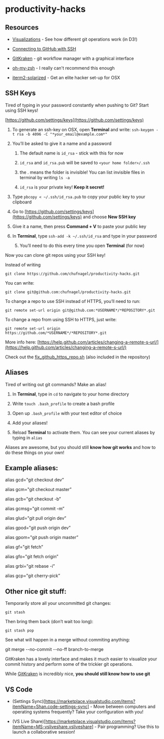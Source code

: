 # productivity-hacks

## Resources

* [Visualizations](https://onlywei.github.io/explain-git-with-d3 ) - See how different git operations work (in D3!)

* [Connecting to GitHub with SSH](https://help.github.com/articles/connecting-to-github-with-ssh/)

* [GitKraken](https://www.gitkraken.com) - git workflow manager with a graphical interface

* [oh-my-zsh](https://github.com/robbyrussell/oh-my-zsh) - I really can't recommend this enough

* [iterm2-solarized](https://gist.github.com/kevin-smets/8568070) - Get an elite hacker set-up for OSX


## SSH Keys

Tired of typing in your password constantly when pushing to Git? Start using SSH keys!

[https://github.com/settings/keys](https://github.com/settings/keys)

1. To generate an ssh-key on OSX, open **Terminal** and write: `ssh-keygen -t rsa -b 4096 -C "*your_email@example.com*"`

2. You’ll be asked to give it a name and a password

    1. The default name is `id_rsa` - stick with this for now

    2. `id_rsa` and `id_rsa.pub` will be saved to `<your home folder>/.ssh`

    3. the . means the folder is invisible! You can list invisible files in terminal by writing `ls -a`

    4. `id_rsa` is your private key! **Keep it secret!**

3. Type `pbcopy < ~/.ssh/id_rsa.pub` to copy your public key to your clipboard

4. Go to [https://github.com/settings/keys](https://github.com/settings/keys) and choose **New SSH key**

5. Give it a name, then press **Command + V** to paste your public key

6. In **Terminal**, type `ssh-add -k ~/.ssh/id_rsa` and type in your password

    5. You’ll need to do this every time you open **Terminal** (for now)

Now you can clone git repos using your SSH key!

Instead of writing

`git clone https://github.com/chufnagel/productivity-hacks.git`

You can write:

`git clone git@github.com:chufnagel/productivity-hacks.git`

To change a repo to use SSH instead of HTTPS, you’ll need to run:

`git remote set-url origin git@github.com:*USERNAME*/*REPOSITORY*.git`

To change a repo from using SSH to HTTPS, just write:

`git remote set-url origin https://github.com/*USERNAME*/*REPOSITORY*.git`

More info here: [https://help.github.com/articles/changing-a-remote-s-url/](https://help.github.com/articles/changing-a-remote-s-url/)

Check out the [fix_github_https_repo.sh](https://gist.github.com/michaelsilver/6aa07e35a31f1f6b2e55) (also included in the repository)

## Aliases

Tired of writing out git commands? Make an alias!

1. In **Terminal**, type in `cd` to navigate to your home directory

2. Write `touch .bash_profile` to create a bash profile

3. Open up `.bash_profile` with your text editor of choice

4. Add your aliases!

5. Reload **Terminal** to activate them. You can see your current aliases by typing in `alias`

Aliases are awesome, but you should still **know how git works** and how to do these things on your own!

 ## Example aliases:

alias gcd="git checkout dev”

alias gcm="git checkout master”

alias gcb="git checkout -b”

alias gcmsg="git commit -m”

alias glud="git pull origin dev”

alias gpod="git push origin dev”

alias gpom="git push origin master”

alias gf="git fetch”

alias gfo="git fetch origin”

alias grbi="git rebase -i”

alias gcp="git cherry-pick”

## Other nice git stuff:

Temporarily store all your uncommitted git changes:

`git stash`

Then bring them back (don’t wait too long):

`git stash pop`

See what will happen in a merge without commiting anything:

git merge --no-commit --no-ff branch-to-merge

GitKraken has a lovely interface and makes it much easier to visualize your commit history and perform some of the trickier git operations.

While [GitKraken](https://www.gitkraken.com) is incredibly nice, **you should still know how to use git**

## VS Code

* (Settings Sync)[https://marketplace.visualstudio.com/items?itemName=Shan.code-settings-sync] - Move between computers and operating systems frequently? Take your configuration with you!

* (VS Live Share)[https://marketplace.visualstudio.com/items?itemName=MS-vsliveshare.vsliveshare] - Pair programming? Use this to launch a collaborative session!